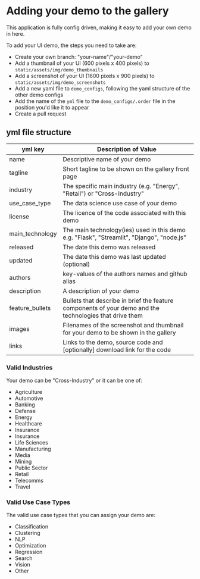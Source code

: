 
# Adding your demo to the gallery

This application is fully config driven, making it easy to add your own demo in here.

To add your UI demo, the steps you need to take are:
- Create your own branch: "your-name"/"your-demo"
- Add a thumbnail of your UI (600 pixels x 400 pixels) to `static/assets/img/demo_thumbnails`
- Add a screenshot of your UI (1600 pixels x 900 pixels) to `static/assets/img/demo_screenshots`
- Add a new yaml file to `demo_configs`, following the yaml structure of the other demo configs
- Add the name of the `yml` file to the `demo_configs/.order` file in the position you'd like it to appear
- Create a pull request

## yml file structure

| yml key         | Description of Value                                                                                    |
|-----------------|---------------------------------------------------------------------------------------------------------|
| name            | Descriptive name of your demo                                                                           |
| tagline         | Short tagline to be shown on the gallery front page                                                     |
| industry        | The specific main industry (e.g. "Energy", "Retail") or "Cross-Industry"                                |
| use_case_type   | The data science use case of your demo                                                                  |
| license         | The licence of the code associated with this demo                                                       |
| main_technology | The main technology(ies) used in this demo e.g. "Flask", "Streamlit", "Django", "node.js"               |
| released        | The date this demo was released                                                                         |
| updated         | The date this demo was last updated (optional)                                                          |
| authors         | key-values of the authors names and github alias                                                        |
| description     | A description of your demo                                                                              |
| feature_bullets | Bullets that describe in brief the feature components of your demo and the technologies that drive them |
| images          | Filenames of the screenshot and thumbnail for your demo to be shown in the gallery                      |
| links           | Links to the demo, source code and [optionally] download link for the code                              |

### Valid Industries

Your demo can be "Cross-Industry" or it can be one of:
- Agriculture
- Automotive
- Banking
- Defense
- Energy
- Healthcare
- Insurance
- Insurance
- Life Sciences
- Manufacturing
- Media
- Mining
- Public Sector
- Retail
- Telecomms
- Travel

### Valid Use Case Types

The valid use case types that you can assign your demo are:
- Classification
- Clustering
- NLP
- Optimization
- Regression
- Search
- Vision
- Other
